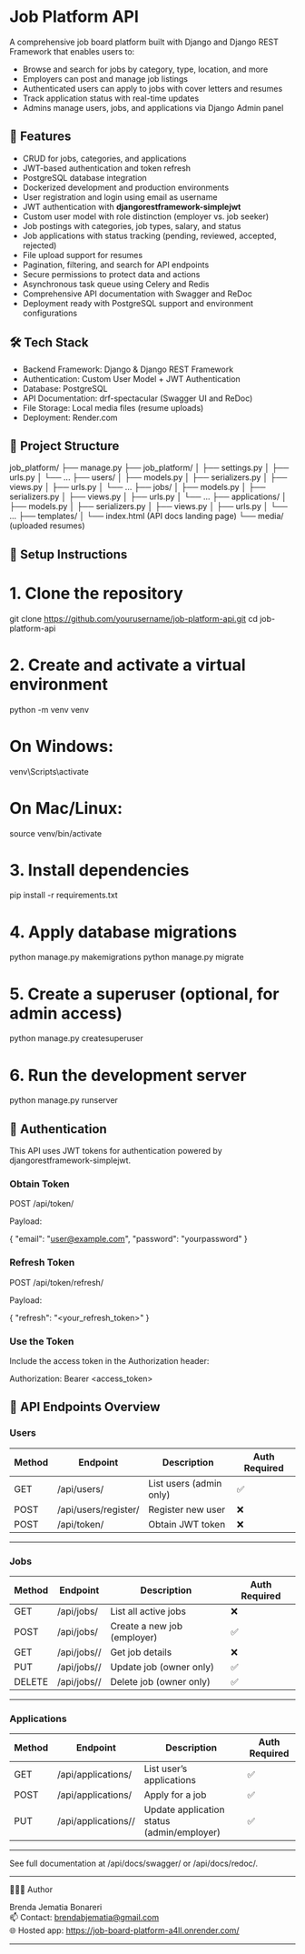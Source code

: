 # Job Platform API

A comprehensive job board platform built with Django and Django REST Framework that enables users to:

- Browse and search for jobs by category, type, location, and more
- Employers can post and manage job listings
- Authenticated users can apply to jobs with cover letters and resumes
- Track application status with real-time updates
- Admins manage users, jobs, and applications via Django Admin panel

## 🚀 Features
 
- CRUD for jobs, categories, and applications
- JWT-based authentication and token refresh      
- PostgreSQL database integration  
- Dockerized development and production environments
- User registration and login using email as username  
- JWT authentication with **djangorestframework-simplejwt**  
- Custom user model with role distinction (employer vs. job seeker)  
- Job postings with categories, job types, salary, and status  
- Job applications with status tracking (pending, reviewed, accepted, rejected)  
- File upload support for resumes  
- Pagination, filtering, and search for API endpoints  
- Secure permissions to protect data and actions
- Asynchronous task queue using Celery and Redis
- Comprehensive API documentation with Swagger and ReDoc  
- Deployment ready with PostgreSQL support and environment configurations  

## 🛠️ Tech Stack

- Backend Framework: Django & Django REST Framework  
- Authentication: Custom User Model + JWT Authentication  
- Database: PostgreSQL  
- API Documentation: drf-spectacular (Swagger UI and ReDoc)  
- File Storage: Local media files (resume uploads)  
- Deployment: Render.com  

## 📁 Project Structure

job_platform/
├── manage.py
├── job_platform/
│   ├── settings.py
│   ├── urls.py
│   └── ...
├── users/
│   ├── models.py
│   ├── serializers.py
│   ├── views.py
│   ├── urls.py
│   └── ...
├── jobs/
│   ├── models.py
│   ├── serializers.py
│   ├── views.py
│   ├── urls.py
│   └── ...
├── applications/
│   ├── models.py
│   ├── serializers.py
│   ├── views.py
│   ├── urls.py
│   └── ...
├── templates/
│   └── index.html (API docs landing page)
└── media/ (uploaded resumes)

## 🔧 Setup Instructions

# 1. Clone the repository
git clone https://github.com/yourusername/job-platform-api.git
cd job-platform-api

# 2. Create and activate a virtual environment
python -m venv venv
# On Windows:
venv\Scripts\activate
# On Mac/Linux:
source venv/bin/activate

# 3. Install dependencies
pip install -r requirements.txt

# 4. Apply database migrations
python manage.py makemigrations
python manage.py migrate

# 5. Create a superuser (optional, for admin access)
python manage.py createsuperuser

# 6. Run the development server
python manage.py runserver

## 🔑 Authentication

This API uses JWT tokens for authentication powered by djangorestframework-simplejwt.

### Obtain Token

POST /api/token/

Payload:

{
  "email": "user@example.com",
  "password": "yourpassword"
}

### Refresh Token

POST /api/token/refresh/

Payload:

{
  "refresh": "<your_refresh_token>"
}

### Use the Token

Include the access token in the Authorization header:

Authorization: Bearer <access_token>

## 📌 API Endpoints Overview

### Users

| Method | Endpoint             | Description             | Auth Required |
|--------|----------------------|-------------------------|---------------|
| GET    | /api/users/          | List users (admin only) | ✅            |
| POST   | /api/users/register/ | Register new user       | ❌            |
| POST   | /api/token/          | Obtain JWT token        | ❌            |

---

### Jobs

| Method | Endpoint          | Description                 | Auth Required |
|--------|-------------------|-----------------------------|---------------|
| GET    | /api/jobs/        | List all active jobs        | ❌            |
| POST   | /api/jobs/        | Create a new job (employer) | ✅            |
| GET    | /api/jobs/<id>/   | Get job details             | ❌            |
| PUT    | /api/jobs/<id>/   | Update job (owner only)     | ✅            |
| DELETE | /api/jobs/<id>/   | Delete job (owner only)     | ✅            |

---

### Applications

| Method | Endpoint                | Description                              | Auth Required |
|--------|-------------------------|------------------------------------------|---------------|
| GET    | /api/applications/      | List user’s applications                 | ✅            |
| POST   | /api/applications/      | Apply for a job                          | ✅            |
| PUT    | /api/applications/<id>/ | Update application status (admin/employer) | ✅            |

---

See full documentation at /api/docs/swagger/ or /api/docs/redoc/.

---

🙋🏽‍♂ Author

Brenda Jematia Bonareri  
📫 Contact: brendabjematia@gmail.com  
🌐 Hosted app: https://job-board-platform-a4ll.onrender.com/

---